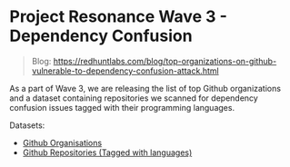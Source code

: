 # Project Resonance Wave 3 - Dependency Confusion

> Blog: https://redhuntlabs.com/blog/top-organizations-on-github-vulnerable-to-dependency-confusion-attack.html

As a part of Wave 3, we are releasing the list of top Github organizations and a dataset containing repositories we scanned for dependency confusion issues tagged with their programming languages.

Datasets:
- [Github Organisations](orgs.txt)
- [Github Repositories (Tagged with languages)](repos.txt)
